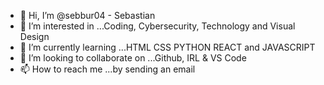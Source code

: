- 👋 Hi, I’m @sebbur04 - Sebastian
- 👀 I’m interested in ...Coding, Cybersecurity, Technology and Visual Design
- 🌱 I’m currently learning ...HTML CSS PYTHON REACT and JAVASCRIPT
- 💞️ I’m looking to collaborate on ...Github, IRL & VS Code
- 📫 How to reach me ...by sending an email


<!---
sebbur04/sebbur04 is a ✨ special ✨ repository because its `README.md` (this file) appears on your GitHub profile.
You can click the Preview link to take a look at your changes.
--->
